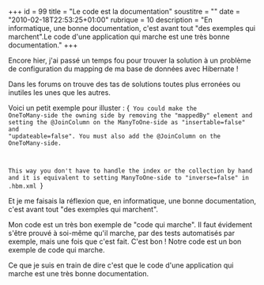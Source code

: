 +++
id = 99
title = "Le code est la documentation"
soustitre = ""
date = "2010-02-18T22:53:25+01:00"
rubrique = 10
description = "En informatique, une bonne documentation, c'est avant tout \"des exemples qui marchent\".Le code d'une application qui marche est une très bonne documentation."
+++

<div class="chapo"></div>
Encore hier, j'ai passé un temps fou pour trouver la solution à un problème de configuration du mapping de ma base de données avec Hibernate !

Dans les forums on trouve des tas de solutions toutes plus erronées ou inutiles les unes que les autres.

Voici un petit exemple pour illuster :
{<code>
You could make the OneToMany-side the owning side by removing the "mappedBy" element and setting the @JoinColumn on the ManyToOne-side as "insertable=false" and "updateable=false". You must also add the @JoinColumn on the OneToMany-side. 

This way you don't have to handle the index or the collection by hand and it is equivalent to setting ManyToOne-side to "inverse=false" in .hbm.xml 
</code>}

Et je me faisais la réflexion que, en informatique, une bonne documentation, c'est avant tout "des exemples qui marchent".

Mon code est un très bon exemple de "code qui marche". Il faut évidement s'être prouvé à soi-même qu'il marche, par des tests automatisés par exemple, mais une fois que c'est fait. C'est bon ! Notre code est un bon exemple de code qui marche. 

Ce que je suis en train de dire c'est que le code d'une application qui marche est une très bonne documentation.